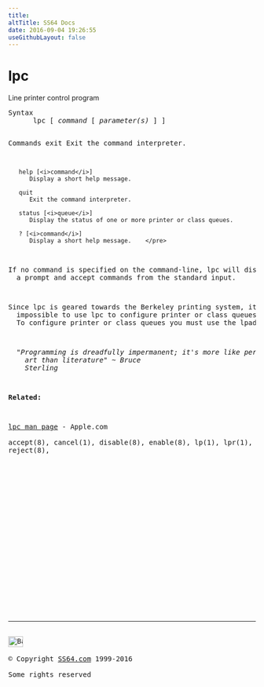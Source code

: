 ```yaml
---
title:
altTitle: SS64 Docs
date: 2016-09-04 19:26:55
useGithubLayout: false
---
```

<!-- #BeginLibraryItem "/Library/head_osx.lbi" --><!-- #EndLibraryItem --><h1>lpc</h1> 
<p>Line printer control program</p>
<pre>Syntax
      lpc [ <i>command</i> [ <i>parameter(s) </i>] ]

Commands
       exit
          Exit the command interpreter.

       help [<i>command</i>]
          Display a short help message.

       quit
          Exit the command interpreter.

       status [<i>queue</i>]
          Display the status of one or more printer or class queues.

       ? [<i>command</i>]
          Display a short help message.    </pre>
<p>If no command is specified on the command-line, lpc will display 
  a prompt and accept commands from the standard input.</p>
<p>Since lpc is geared towards the Berkeley printing system, it is  
  impossible to use lpc to configure printer or class queues provided by CUPS. 
  To configure printer or class queues you must use the lpadmin(8).</p>
<p><b>  </b><i class="quote">"Programming is dreadfully impermanent; it's more like performance 
    art than literature" ~ Bruce 
    Sterling</i></p>
<p><b>Related:</b></p>
<p><a href="https://developer.apple.com/legacy/library/documentation/Darwin/Reference/ManPages/man8/lpc.8.html">lpc man page</a> - Apple.com<br>
accept(8), cancel(1), disable(8), enable(8), lp(1), lpr(1), lprm(1), lpstat(1), 
reject(8),</p><!-- #BeginLibraryItem "/Library/foot_osx.lbi" --><p>
<!-- OSX300 -->
<ins class="adsbygoogle" style="display:inline-block;width:300px;height:250px" data-ad-client="ca-pub-6140977852749469" data-ad-slot="1823340303"></ins>
<script>
(adsbygoogle = window.adsbygoogle || []).push({});
</script></p>
<hr>
<div id="bl" class="footer"><a href="lpc.html#"><img src="../images/top.png" width="30" height="22" alt="Back to the Top"></a></div>
<div id="br" class="footer, tagline">© Copyright <a href="http://ss64.com/">SS64.com</a> 1999-2016<br>
Some rights reserved</div><!-- #EndLibraryItem -->
